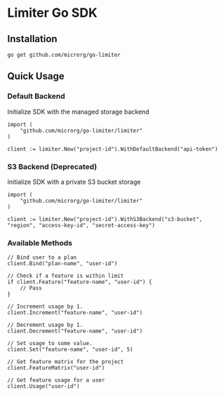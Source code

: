 # Limiter Go SDK


## Installation

```
go get github.com/microrg/go-limiter
```

## Quick Usage

### Default Backend

Initialize SDK with the managed storage backend

```golang
import (
    "github.com/microrg/go-limiter/limiter"
)

client := limiter.New("project-id").WithDefaultBackend("api-token")
```

### S3 Backend (Deprecated)

Initialize SDK with a private S3 bucket storage

```golang
import (
    "github.com/microrg/go-limiter/limiter"
)

client := limiter.New("project-id").WithS3Backend("s3-bucket", "region", "access-key-id", "secret-access-key")
```

### Available Methods

```golang
// Bind user to a plan
client.Bind("plan-name", "user-id")

// Check if a feature is within limit
if client.Feature("feature-name", "user-id") {
    // Pass
}

// Increment usage by 1.
client.Increment("feature-name", "user-id")

// Decrement usage by 1.
client.Decrement("feature-name", "user-id")

// Set usage to some value.
client.Set("feature-name", "user-id", 5)

// Get feature matrix for the project
client.FeatureMatrix("user-id")

// Get feature usage for a user
client.Usage("user-id")
```